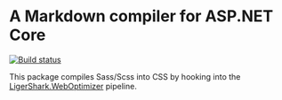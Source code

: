 # A Markdown compiler for ASP.NET Core

[![Build status](https://ci.appveyor.com/api/projects/status/6mx0r3dvvje0h529?svg=true)](https://ci.appveyor.com/project/madskristensen/weboptimizer-markdown)

This package compiles Sass/Scss into CSS by hooking into the [LigerShark.WebOptimizer](https://github.com/ligershark/WebOptimizer) pipeline.

